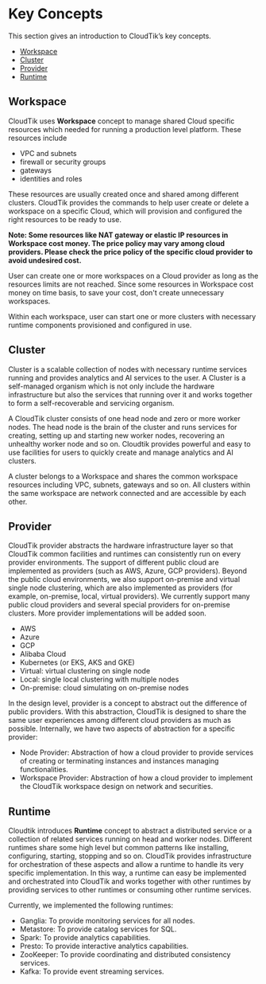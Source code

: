 # Key Concepts

This section gives an introduction to CloudTik’s key concepts.

- [Workspace](#workspace)
- [Cluster](#cluster)
- [Provider](#provider)
- [Runtime](#runtime)

## Workspace

CloudTik uses **Workspace** concept to manage shared Cloud specific resources which needed for running a production level
platform. These resources include
- VPC and subnets
- firewall or security groups
- gateways
- identities and roles

These resources are usually created once and shared among different clusters. CloudTik provides the commands to help user
create or delete a workspace on a specific Cloud, which will provision and configured the right resources to be ready to use.

**Note: Some resources like NAT gateway or elastic IP resources in Workspace cost money.
The price policy may vary among cloud providers.
Please check the price policy of the specific cloud provider to avoid undesired cost.**

User can create one or more workspaces on a Cloud provider as long as the resources limits are not reached.
Since some resources in Workspace cost money on time basis,
to save your cost, don't create unnecessary workspaces.

Within each workspace, user can start one or more clusters with necessary runtime components provisioned and configured in use.


## Cluster

Cluster is a scalable collection of nodes with necessary runtime services running and provides analytics and AI services
to the user. A Cluster is a self-managed organism which is not only include the hardware infrastructure but also the services
that running over it and works together to form a self-recoverable and servicing organism.

A CloudTik cluster consists of one head node and zero or more worker nodes. The head node is the brain of the cluster
and runs services for creating, setting up and starting new worker nodes, recovering an unhealthy worker node and so on.
Cloudtik provides powerful and easy to use facilities for users to quickly create and manage analytics and AI clusters.

A cluster belongs to a Workspace and shares the common workspace resources including VPC, subnets, gateways and so on.
All clusters within the same workspace are network connected and are accessible by each other.

## Provider
CloudTik provider abstracts the hardware infrastructure layer so that CloudTik common facilities and runtimes
can consistently run on every provider environments. The support of different public cloud are implemented as providers
(such as AWS, Azure, GCP providers). Beyond the public cloud environments, we also support
on-premise and virtual single node clustering, which are also implemented as providers
(for example, on-premise, local, virtual providers).
We currently support many public cloud providers and several special providers for on-premise clusters.
More provider implementations will be added soon.
- AWS
- Azure
- GCP
- Alibaba Cloud
- Kubernetes (or EKS, AKS and GKE)
- Virtual: virtual clustering on single node
- Local: single local clustering with multiple nodes
- On-premise: cloud simulating on on-premise nodes

In the design level, provider is a concept to abstract out the difference of public providers. With this abstraction, CloudTik is designed to share
the same user experiences among different cloud providers as much as possible. Internally, we have two aspects of abstraction
for a specific provider:
- Node Provider: Abstraction of how a cloud provider to provide services of creating or terminating instances and instances managing functionalities.
- Workspace Provider: Abstraction of how a cloud provider to implement the CloudTik workspace design on network and securities.

## Runtime

Cloudtik introduces **Runtime** concept to abstract a distributed service or a collection of related services running
on head and worker nodes. Different runtimes share some high level but common patterns like installing, configuring,
starting, stopping and so on. CloudTik provides infrastructure for orchestration of these aspects and allow a runtime
to handle its very specific implementation. In this way, a runtime can easy be implemented and orchestrated into
CloudTik and works together with other runtimes by providing services to other runtimes or consuming other runtime services.

Currently, we implemented the following runtimes:
- Ganglia: To provide monitoring services for all nodes.
- Metastore: To provide catalog services for SQL.
- Spark: To provide analytics capabilities.
- Presto: To provide interactive analytics capabilities.
- ZooKeeper: To provide coordinating and distributed consistency services.
- Kafka: To provide event streaming services.
